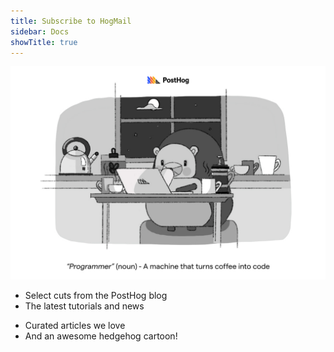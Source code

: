 ```yaml
---
title: Subscribe to HogMail
sidebar: Docs
showTitle: true
---
```


![PostHog Newsletter](images/docs/newsletter/hogmails.jpg)

<NewsletterForm
compact
className="block w-full p-2 bg-transparent border-b-2 border-opacity-25 border-primary dark:border-primary-dark mt-2 lg:mt-0 lg:mx-2 text-lg md:text-sm lg:text-left outline-none"
/>

<Section
    divider={false}
    title="A newsletter about making better products"
    size="full"
    cols={2}
>
    <div>
        <ul className="text-[20px] font-semibold">
            <li>Select cuts from the PostHog blog</li>
            <li>The latest tutorials and news</li>
        </ul>
    </div>
    <div>
        <ul className="text-[20px] font-semibold">
            <li>Curated articles we love</li>
            <li>And an awesome hedgehog cartoon!</li>
        </ul>    
    </div>
</Section>
